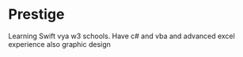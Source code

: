 # Prestige
Learning Swift vya w3 schools. Have c# and vba and advanced excel experience also graphic design
